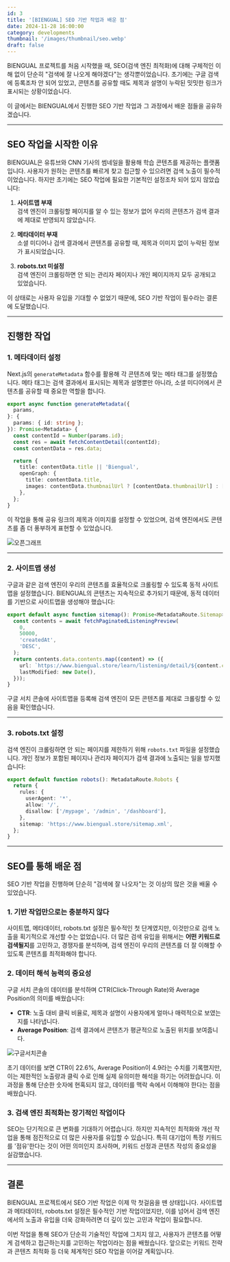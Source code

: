 ```yaml
---
id: 3
title: '[BIENGUAL] SEO 기반 작업과 배운 점'
date: 2024-11-28 16:00:00
category: developments
thumbnail: '/images/thumbnail/seo.webp'
draft: false
---
```


BIENGUAL 프로젝트를 처음 시작했을 때, SEO(검색 엔진 최적화)에 대해 구체적인 이해 없이 단순히 "검색에 잘 나오게 해야겠다"는 생각뿐이었습니다. 초기에는 구글 검색에 등록조차 안 되어 있었고, 콘텐츠를 공유할 때도 제목과 설명이 누락된 밋밋한 링크가 표시되는 상황이었습니다.

이 글에서는 BIENGUAL에서 진행한 SEO 기반 작업과 그 과정에서 배운 점들을 공유하겠습니다.

---

## SEO 작업을 시작한 이유

BIENGUAL은 유튜브와 CNN 기사의 썸네일을 활용해 학습 콘텐츠를 제공하는 플랫폼입니다. 사용자가 원하는 콘텐츠를 빠르게 찾고 접근할 수 있으려면 검색 노출이 필수적이었습니다. 하지만 초기에는 SEO 작업에 필요한 기본적인 설정조차 되어 있지 않았습니다:

1. **사이트맵 부재**  
   검색 엔진이 크롤링할 페이지를 알 수 있는 정보가 없어 우리의 콘텐츠가 검색 결과에 제대로 반영되지 않았습니다.

2. **메타데이터 부재**  
   소셜 미디어나 검색 결과에서 콘텐츠를 공유할 때, 제목과 이미지 없이 누락된 정보가 표시되었습니다.

3. **robots.txt 미설정**  
   검색 엔진이 크롤링하면 안 되는 관리자 페이지나 개인 페이지까지 모두 공개되고 있었습니다.

이 상태로는 사용자 유입을 기대할 수 없었기 때문에, SEO 기반 작업이 필수라는 결론에 도달했습니다.

---

## 진행한 작업

### 1. 메타데이터 설정

Next.js의 `generateMetadata` 함수를 활용해 각 콘텐츠에 맞는 메타 태그를 설정했습니다. 메타 태그는 검색 결과에서 표시되는 제목과 설명뿐만 아니라, 소셜 미디어에서 콘텐츠를 공유할 때 중요한 역할을 합니다.

```typescript
export async function generateMetadata({
  params,
}: {
  params: { id: string };
}): Promise<Metadata> {
  const contentId = Number(params.id);
  const res = await fetchContentDetail(contentId);
  const contentData = res.data;

  return {
    title: contentData.title || 'Biengual',
    openGraph: {
      title: contentData.title,
      images: contentData.thumbnailUrl ? [contentData.thumbnailUrl] : [],
    },
  };
}
```

이 작업을 통해 공유 링크의 제목과 이미지를 설정할 수 있었으며, 검색 엔진에서도 콘텐츠를 좀 더 풍부하게 표현할 수 있었습니다.

![오픈그래프](/images/metadata.png)

---

### 2. 사이트맵 생성

구글과 같은 검색 엔진이 우리의 콘텐츠를 효율적으로 크롤링할 수 있도록 동적 사이트맵을 설정했습니다. BIENGUAL의 콘텐츠는 지속적으로 추가되기 때문에, 동적 데이터를 기반으로 사이트맵을 생성해야 했습니다:

```typescript
export default async function sitemap(): Promise<MetadataRoute.Sitemap> {
  const contents = await fetchPaginatedListeningPreview(
    0,
    50000,
    'createdAt',
    'DESC',
  );
  return contents.data.contents.map((content) => ({
    url: `https://www.biengual.store/learn/listening/detail/${content.contentId}`,
    lastModified: new Date(),
  }));
}
```

구글 서치 콘솔에 사이트맵을 등록해 검색 엔진이 모든 콘텐츠를 제대로 크롤링할 수 있음을 확인했습니다.

---

### 3. robots.txt 설정

검색 엔진이 크롤링하면 안 되는 페이지를 제한하기 위해 `robots.txt` 파일을 설정했습니다. 개인 정보가 포함된 페이지나 관리자 페이지가 검색 결과에 노출되는 일을 방지했습니다:

```typescript
export default function robots(): MetadataRoute.Robots {
  return {
    rules: {
      userAgent: '*',
      allow: '/',
      disallow: ['/mypage', '/admin', '/dashboard'],
    },
    sitemap: 'https://www.biengual.store/sitemap.xml',
  };
}
```

---

## SEO를 통해 배운 점

SEO 기반 작업을 진행하며 단순히 "검색에 잘 나오자"는 것 이상의 많은 것을 배울 수 있었습니다.

### 1. 기반 작업만으로는 충분하지 않다

사이트맵, 메타데이터, robots.txt 설정은 필수적인 첫 단계였지만, 이것만으로 검색 노출을 획기적으로 개선할 수는 없었습니다. 더 많은 검색 유입을 위해서는 **어떤 키워드로 검색될지**를 고민하고, 경쟁자를 분석하며, 검색 엔진이 우리의 콘텐츠를 더 잘 이해할 수 있도록 콘텐츠를 최적화해야 합니다.

### 2. 데이터 해석 능력의 중요성

구글 서치 콘솔의 데이터를 분석하며 CTR(Click-Through Rate)와 Average Position의 의미를 배웠습니다:

- **CTR**: 노출 대비 클릭 비율로, 제목과 설명이 사용자에게 얼마나 매력적으로 보였는지를 나타냅니다.
- **Average Position**: 검색 결과에서 콘텐츠가 평균적으로 노출된 위치를 보여줍니다.

![구글서치콘솔](/images/googlesearchconsole.png)

초기 데이터를 보면 CTR이 22.6%, Average Position이 4.9라는 수치를 기록했지만, 이는 제한적인 노출량과 클릭 수로 인해 실제 유의미한 해석을 하기는 어려웠습니다. 이 과정을 통해 단순한 숫자에 현혹되지 않고, 데이터를 맥락 속에서 이해해야 한다는 점을 배웠습니다.

### 3. 검색 엔진 최적화는 장기적인 작업이다

SEO는 단기적으로 큰 변화를 기대하기 어렵습니다. 하지만 지속적인 최적화와 개선 작업을 통해 점진적으로 더 많은 사용자를 유입할 수 있습니다. 특히 대기업이 특정 키워드를 '점유'한다는 것이 어떤 의미인지 조사하며, 키워드 선정과 콘텐츠 작성의 중요성을 실감했습니다.

---

## 결론

BIENGUAL 프로젝트에서 SEO 기반 작업은 이제 막 첫걸음을 뗀 상태입니다. 사이트맵과 메타데이터, robots.txt 설정은 필수적인 기반 작업이었지만, 이를 넘어서 검색 엔진에서의 노출과 유입을 더욱 강화하려면 더 깊이 있는 고민과 작업이 필요합니다.

이번 작업을 통해 SEO가 단순히 기술적인 작업에 그치지 않고, 사용자가 콘텐츠를 어떻게 검색하고 접근하는지를 고민하는 작업이라는 점을 배웠습니다. 앞으로는 키워드 전략과 콘텐츠 최적화 등 더욱 체계적인 SEO 작업을 이어갈 계획입니다.
